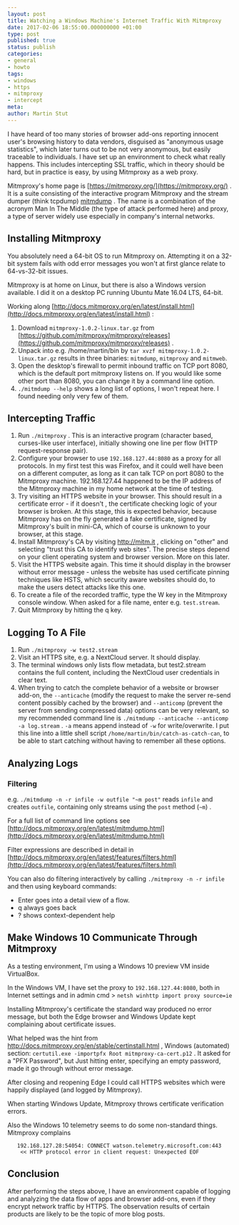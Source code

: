 ```yaml
---
layout: post
title: Watching a Windows Machine's Internet Traffic With Mitmproxy
date: 2017-02-06 18:55:00.000000000 +01:00
type: post
published: true
status: publish
categories:
- general
- howto
tags:
- windows
- https
- mitmproxy
- intercept
meta:
author: Martin Stut
---
```

I have heard of too many stories of browser add-ons reporting innocent user's browsing history to data vendors, disguised as "anonymous usage statistics", which later turns out to be not very anonymous, but easily traceable to individuals. I have set up an environment to check what really happens. This includes intercepting SSL traffic, which in theory should be hard, but in practice is easy, by using Mitmproxy as a web proxy.

Mitmproxy's home page is [https://mitmproxy.org/](https://mitmproxy.org/) . It is a suite consisting of the interactive program Mitmproxy and the stream dumper (think tcpdump) [mitmdump](http://docs.mitmproxy.org/en/latest/mitmdump.html) . The name is a combination of the acronym Man In The Middle (the type of attack performed here) and proxy, a type of server widely use especially in company's internal networks.

## Installing Mitmproxy

You absolutely need a 64-bit OS to run Mitmproxy on. Attempting it on a 32-bit system fails with odd error messages you won't at first glance relate to 64-vs-32-bit issues.

Mitmproxy is at home on Linux, but there is also a Windows version available. I did it on a desktop PC running Ubuntu Mate 16.04 LTS, 64-bit.

Working along [http://docs.mitmproxy.org/en/latest/install.html](http://docs.mitmproxy.org/en/latest/install.html) :

1. Download `mitmproxy-1.0.2-linux.tar.gz` from [https://github.com/mitmproxy/mitmproxy/releases](https://github.com/mitmproxy/mitmproxy/releases) .
2. Unpack into e.g. /home/martin/bin by `tar xvzf mitmproxy-1.0.2-linux.tar.gz` results in three binaries: `mitmdump`, `mitmproxy` and `mitmweb`.
3. Open the desktop's firewall to permit inbound traffic on TCP port 8080, which is the default port mitmproxy listens on. If you would like some other port than 8080, you can change it by a command line option.
4. `./mitmdump --help` shows a long list of options, I won't repeat here. I found needing only very few of them.

## Intercepting Traffic

1. Run `./mitmproxy` . This is an interactive program (character based, curses-like user interface), initially showing one line per flow (HTTP request-response pair).
2. Configure your browser to use `192.168.127.44:8080` as a proxy for all protocols. In my first test this was Firefox, and it could well have been on a different computer, as long as it can talk TCP on port 8080 to the Mitmproxy machine. 192.168.127.44 happened to be the IP address of the Mitmproxy machine in my home network at the time of testing. 
3. Try visiting an HTTPS website in your browser. This should result in a certificate error - if it doesn't , the certificate checking logic of your browser is broken. At this stage, this is expected behavior, because Mitmproxy has on the fly generated a fake certificate, signed by Mitmproxy's built in mini-CA, which of course is unknown to your browser, at this stage.
4. Install Mitmproxy's CA by visiting http://mitm.it , clicking on "other" and selecting "trust this CA to identify web sites". The precise steps depend on your client operating system and browser version. More on this later.
5. Visit the HTTPS website again. This time it should display in the browser without error message - unless the website has used certificate pinning techniques like HSTS, which security aware websites should do, to make the users detect attacks like this one.
6. To create a file of the recorded traffic, type the W key in the Mitmproxy console window. When asked for a file name, enter e.g. `test.stream`.
7. Quit Mitmproxy by hitting the q key.

## Logging To A File

1. Run  `./mitmproxy -w test2.stream`
2. Visit an HTTPS site, e.g. a NextCloud server. It should display.
3. The terminal windows only lists flow metadata, but test2.stream contains the full content, including the NextCloud user credentials in clear text.
4. When trying to catch the complete behavior of a website or browser add-on, the `--anticache` (modify the request to make the server re-send content possibly cached by the browser) and `--anticomp` (prevent the server from sending compressed data) options can be very relevant, so my recommended command line is `./mitmdump --anticache --anticomp -a log.stream` . `-a` means append instead of `-w` for write/overwrite. I put this line into a little shell script `/home/martin/bin/catch-as-catch-can`, to be able to start catching without having to remember all these options.

## Analyzing Logs

### Filtering

e.g. `./mitmdump -n -r infile -w outfile "~m post"` reads `infile` and creates `outfile`, containing only streams using the `post` method (`~m`) .

For a full list of command line options see [http://docs.mitmproxy.org/en/latest/mitmdump.html](http://docs.mitmproxy.org/en/latest/mitmdump.html)

Filter expressions are described in detail in [http://docs.mitmproxy.org/en/latest/features/filters.html](http://docs.mitmproxy.org/en/latest/features/filters.html)

You can also do filtering interactively by calling `./mitmproxy -n -r infile` and then using keyboard commands:

- Enter goes into a detail view of a flow.
- q always goes back
- ? shows context-dependent help

## Make Windows 10 Communicate Through Mitmproxy

As a testing environment, I'm using a Windows 10 preview VM inside VirtualBox.

In the Windows VM, I have set the proxy to `192.168.127.44:8080`, both in Internet settings and in admin cmd > `netsh winhttp import proxy source=ie`

Installing Mitmproxy's certificate the standard way produced no error message, but both the Edge browser and Windows Update kept complaining about certificate issues. 

What helped was the hint from http://docs.mitmproxy.org/en/stable/certinstall.html , Windows (automated) section: `certutil.exe -importpfx Root mitmproxy-ca-cert.p12` . It asked for a "PFX Password", but Just hitting enter, specifying an empty password, made it go through without error message.

After closing and reopening Edge I could call HTTPS websites which were happily displayed (and logged by Mitmproxy).

When starting Windows Update, Mitmproxy throws certificate verification errors.

Also the Windows 10 telemetry seems to do some non-standard things. Mitmproxy complains

```
   192.168.127.28:54054: CONNECT watson.telemetry.microsoft.com:443
    << HTTP protocol error in client request: Unexpected EOF
```

## Conclusion

After performing the steps above, I have an environment capable of logging and analyzing the data flow of apps and browser add-ons, even if they encrypt network traffic by HTTPS. The observation results of certain products are likely to be the topic of more blog posts.

